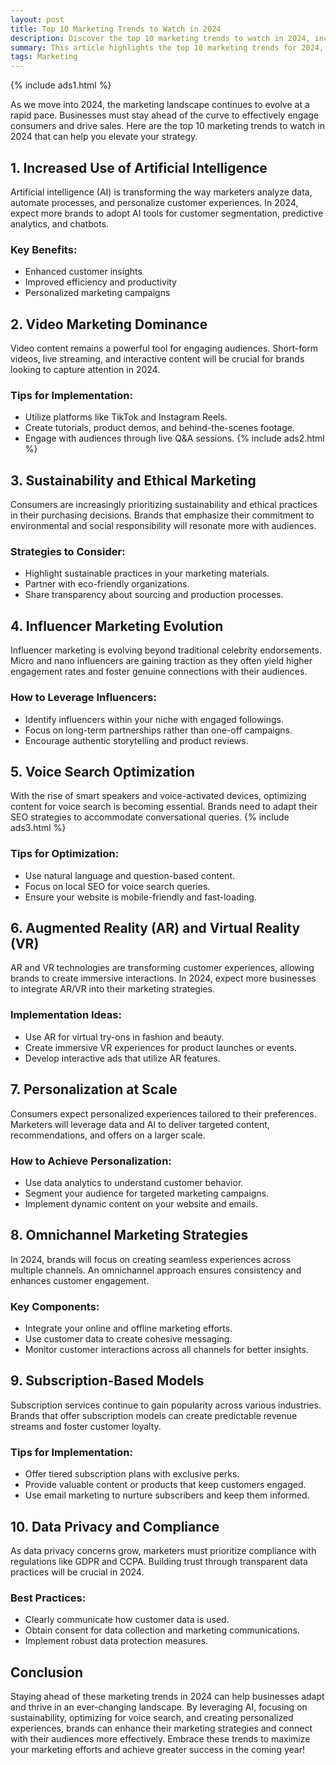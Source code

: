 ```yaml
---
layout: post
title: Top 10 Marketing Trends to Watch in 2024
description: Discover the top 10 marketing trends to watch in 2024, including AI advancements, video marketing, sustainability, and influencer evolution. Stay ahead of the curve and enhance your marketing strategy for greater success!
summary: This article highlights the top 10 marketing trends for 2024, providing insights into how businesses can adapt to an evolving landscape. Key trends include the increased use of artificial intelligence, the dominance of video marketing, a focus on sustainability, and the rise of micro-influencers. The piece also covers the importance of voice search optimization, augmented reality, personalized experiences, and omnichannel strategies. By understanding and leveraging these trends, brands can enhance their marketing strategies and better connect with their audiences.
tags: Marketing
---
```


{% include ads1.html %}

As we move into 2024, the marketing landscape continues to evolve at a rapid pace. Businesses must stay ahead of the curve to effectively engage consumers and drive sales. Here are the top 10 marketing trends to watch in 2024 that can help you elevate your strategy.

## 1. Increased Use of Artificial Intelligence

Artificial intelligence (AI) is transforming the way marketers analyze data, automate processes, and personalize customer experiences. In 2024, expect more brands to adopt AI tools for customer segmentation, predictive analytics, and chatbots.

### Key Benefits:
- Enhanced customer insights
- Improved efficiency and productivity
- Personalized marketing campaigns

## 2. Video Marketing Dominance

Video content remains a powerful tool for engaging audiences. Short-form videos, live streaming, and interactive content will be crucial for brands looking to capture attention in 2024.

### Tips for Implementation:
- Utilize platforms like TikTok and Instagram Reels.
- Create tutorials, product demos, and behind-the-scenes footage.
- Engage with audiences through live Q&A sessions.
{% include ads2.html %}
## 3. Sustainability and Ethical Marketing

Consumers are increasingly prioritizing sustainability and ethical practices in their purchasing decisions. Brands that emphasize their commitment to environmental and social responsibility will resonate more with audiences.

### Strategies to Consider:
- Highlight sustainable practices in your marketing materials.
- Partner with eco-friendly organizations.
- Share transparency about sourcing and production processes.

## 4. Influencer Marketing Evolution

Influencer marketing is evolving beyond traditional celebrity endorsements. Micro and nano influencers are gaining traction as they often yield higher engagement rates and foster genuine connections with their audiences.

### How to Leverage Influencers:
- Identify influencers within your niche with engaged followings.
- Focus on long-term partnerships rather than one-off campaigns.
- Encourage authentic storytelling and product reviews.

## 5. Voice Search Optimization

With the rise of smart speakers and voice-activated devices, optimizing content for voice search is becoming essential. Brands need to adapt their SEO strategies to accommodate conversational queries.
{% include ads3.html %}
### Tips for Optimization:
- Use natural language and question-based content.
- Focus on local SEO for voice search queries.
- Ensure your website is mobile-friendly and fast-loading.

## 6. Augmented Reality (AR) and Virtual Reality (VR)

AR and VR technologies are transforming customer experiences, allowing brands to create immersive interactions. In 2024, expect more businesses to integrate AR/VR into their marketing strategies.

### Implementation Ideas:
- Use AR for virtual try-ons in fashion and beauty.
- Create immersive VR experiences for product launches or events.
- Develop interactive ads that utilize AR features.

## 7. Personalization at Scale

Consumers expect personalized experiences tailored to their preferences. Marketers will leverage data and AI to deliver targeted content, recommendations, and offers on a larger scale.

### How to Achieve Personalization:
- Use data analytics to understand customer behavior.
- Segment your audience for targeted marketing campaigns.
- Implement dynamic content on your website and emails.

## 8. Omnichannel Marketing Strategies

In 2024, brands will focus on creating seamless experiences across multiple channels. An omnichannel approach ensures consistency and enhances customer engagement.

### Key Components:
- Integrate your online and offline marketing efforts.
- Use customer data to create cohesive messaging.
- Monitor customer interactions across all channels for better insights.

## 9. Subscription-Based Models

Subscription services continue to gain popularity across various industries. Brands that offer subscription models can create predictable revenue streams and foster customer loyalty.

### Tips for Implementation:
- Offer tiered subscription plans with exclusive perks.
- Provide valuable content or products that keep customers engaged.
- Use email marketing to nurture subscribers and keep them informed.

## 10. Data Privacy and Compliance

As data privacy concerns grow, marketers must prioritize compliance with regulations like GDPR and CCPA. Building trust through transparent data practices will be crucial in 2024.

### Best Practices:
- Clearly communicate how customer data is used.
- Obtain consent for data collection and marketing communications.
- Implement robust data protection measures.

## Conclusion

Staying ahead of these marketing trends in 2024 can help businesses adapt and thrive in an ever-changing landscape. By leveraging AI, focusing on sustainability, optimizing for voice search, and creating personalized experiences, brands can enhance their marketing strategies and connect with their audiences more effectively. Embrace these trends to maximize your marketing efforts and achieve greater success in the coming year!
